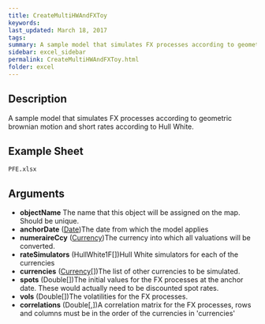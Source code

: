 ```yaml
---
title: CreateMultiHWAndFXToy
keywords:
last_updated: March 18, 2017
tags:
summary: A sample model that simulates FX processes according to geometric brownian motion and short rates according to Hull White.
sidebar: excel_sidebar
permalink: CreateMultiHWAndFXToy.html
folder: excel
---
```


## Description
A sample model that simulates FX processes according to geometric brownian motion and short rates according to Hull White.

<!--HUMAN EDIT START-->

<!--## Details-->

<!--HUMAN EDIT END-->

## Example Sheet

    PFE.xlsx

## Arguments

* **objectName** The name that this object will be assigned on the map.  Should be unique.
* **anchorDate** ([Date](Date.html))The date from which the model applies
* **numeraireCcy** ([Currency](Currency.html))The currency into which all valuations will be converted.
* **rateSimulators** (HullWhite1F[])Hull White simulators for each of the currencies
* **currencies** ([Currency](Currency.html)[])The list of other currencies to be simulated.
* **spots** (Double[])The initial values for the FX processes at the anchor date.  These would actually need to be discounted spot rates.
* **vols** (Double[])The volatilities for the FX processes.
* **correlations** (Double[,])A correlation matrix for the FX processes, rows and columns must be in the order of the currencies in 'currencies'

<!--HUMAN EDIT START-->

<!--## Validation-->

<!--HUMAN EDIT END-->

